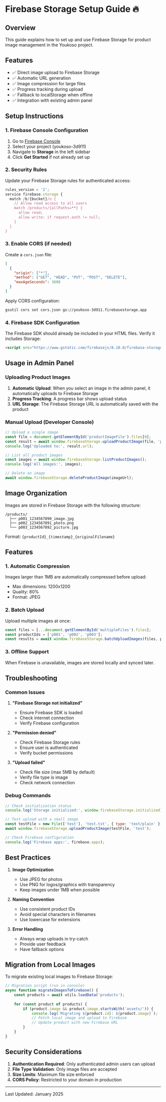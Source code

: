 # Firebase Storage Setup Guide 🔥

## Overview
This guide explains how to set up and use Firebase Storage for product image management in the Youkoso project.

## Features
- ✅ Direct image upload to Firebase Storage
- ✅ Automatic URL generation
- ✅ Image compression for large files
- ✅ Progress tracking during upload
- ✅ Fallback to localStorage when offline
- ✅ Integration with existing admin panel

## Setup Instructions

### 1. Firebase Console Configuration

1. Go to [Firebase Console](https://console.firebase.google.com)
2. Select your project (youkoso-3d911)
3. Navigate to **Storage** in the left sidebar
4. Click **Get Started** if not already set up

### 2. Security Rules

Update your Firebase Storage rules for authenticated access:

```javascript
rules_version = '2';
service firebase.storage {
  match /b/{bucket}/o {
    // Allow read access to all users
    match /products/{allPaths=**} {
      allow read;
      allow write: if request.auth != null;
    }
  }
}
```

### 3. Enable CORS (if needed)

Create a `cors.json` file:

```json
[
  {
    "origin": ["*"],
    "method": ["GET", "HEAD", "PUT", "POST", "DELETE"],
    "maxAgeSeconds": 3600
  }
]
```

Apply CORS configuration:
```bash
gsutil cors set cors.json gs://youkoso-3d911.firebasestorage.app
```

### 4. Firebase SDK Configuration

The Firebase SDK should already be included in your HTML files. Verify it includes Storage:

```html
<script src="https://www.gstatic.com/firebasejs/8.10.0/firebase-storage.js"></script>
```

## Usage in Admin Panel

### Uploading Product Images

1. **Automatic Upload**: When you select an image in the admin panel, it automatically uploads to Firebase Storage
2. **Progress Tracking**: A progress bar shows upload status
3. **URL Storage**: The Firebase Storage URL is automatically saved with the product

### Manual Upload (Developer Console)

```javascript
// Upload a single image
const file = document.getElementById('productImageFile').files[0];
const result = await window.firebaseStorage.uploadProductImage(file, 'p001');
console.log('Uploaded to:', result.url);

// List all product images
const images = await window.firebaseStorage.listProductImages();
console.log('All images:', images);

// Delete an image
await window.firebaseStorage.deleteProductImage(imageUrl);
```

## Image Organization

Images are stored in Firebase Storage with the following structure:
```
/products/
  ├── p001_1234567890_image.jpg
  ├── p002_1234567891_photo.png
  └── p003_1234567892_picture.jpg
```

Format: `{productId}_{timestamp}_{originalFilename}`

## Features

### 1. Automatic Compression
Images larger than 1MB are automatically compressed before upload:
- Max dimensions: 1200x1200
- Quality: 80%
- Format: JPEG

### 2. Batch Upload
Upload multiple images at once:
```javascript
const files = [...document.getElementById('multipleFiles').files];
const productIds = ['p001', 'p002', 'p003'];
const results = await window.firebaseStorage.batchUploadImages(files, productIds);
```

### 3. Offline Support
When Firebase is unavailable, images are stored locally and synced later.

## Troubleshooting

### Common Issues

1. **"Firebase Storage not initialized"**
   - Ensure Firebase SDK is loaded
   - Check internet connection
   - Verify Firebase configuration

2. **"Permission denied"**
   - Check Firebase Storage rules
   - Ensure user is authenticated
   - Verify bucket permissions

3. **"Upload failed"**
   - Check file size (max 5MB by default)
   - Verify file type is image
   - Check network connection

### Debug Commands

```javascript
// Check initialization status
console.log('Storage initialized:', window.firebaseStorage.initialized);

// Test upload with a small image
const testFile = new File(['test'], 'test.txt', { type: 'text/plain' });
await window.firebaseStorage.uploadProductImage(testFile, 'test');

// Check Firebase configuration
console.log('Firebase apps:', firebase.apps);
```

## Best Practices

1. **Image Optimization**
   - Use JPEG for photos
   - Use PNG for logos/graphics with transparency
   - Keep images under 1MB when possible

2. **Naming Convention**
   - Use consistent product IDs
   - Avoid special characters in filenames
   - Use lowercase for extensions

3. **Error Handling**
   - Always wrap uploads in try-catch
   - Provide user feedback
   - Have fallback options

## Migration from Local Images

To migrate existing local images to Firebase Storage:

```javascript
// Migration script (run in console)
async function migrateImagesToFirebase() {
    const products = await utils.loadData('products');
    
    for (const product of products) {
        if (product.image && product.image.startsWith('assets/')) {
            console.log(`Migrating ${product.id}: ${product.image}`);
            // Fetch local image and upload to Firebase
            // Update product with new Firebase URL
        }
    }
}
```

## Security Considerations

1. **Authentication Required**: Only authenticated admin users can upload
2. **File Type Validation**: Only image files are accepted
3. **Size Limits**: Maximum file size enforced
4. **CORS Policy**: Restricted to your domain in production

---

Last Updated: January 2025